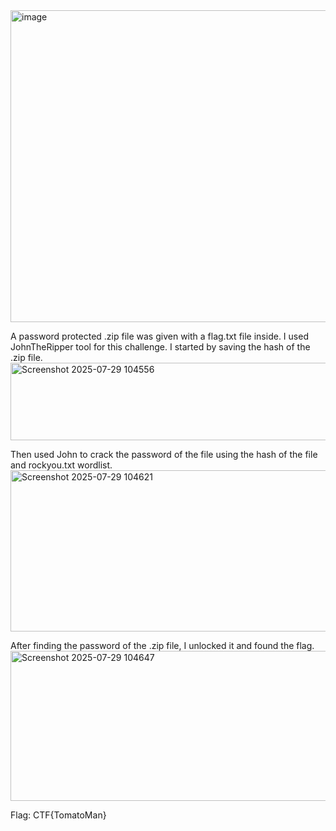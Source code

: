 <img width="1119" height="499" alt="image" src="https://github.com/user-attachments/assets/bc5b608b-4bb1-4a96-9ce6-1812fb023cd7" />

A password protected .zip file was given with a flag.txt file inside. I used JohnTheRipper tool for this challenge.
I started by saving the hash of the .zip file.
<img width="1607" height="124" alt="Screenshot 2025-07-29 104556" src="https://github.com/user-attachments/assets/44782548-f19d-4214-8371-7aceca288fb8" />

Then used John to crack the password of the file using the hash of the file and rockyou.txt wordlist.
<img width="1127" height="258" alt="Screenshot 2025-07-29 104621" src="https://github.com/user-attachments/assets/0e7fb437-9f4d-4815-9e04-5c0b37b1732b" />

After finding the password of the .zip file, I unlocked it and found the flag.
<img width="955" height="240" alt="Screenshot 2025-07-29 104647" src="https://github.com/user-attachments/assets/d4e4acd7-2d4d-4ef9-9667-6642cf39a0f2" />

Flag: CTF{TomatoMan}
